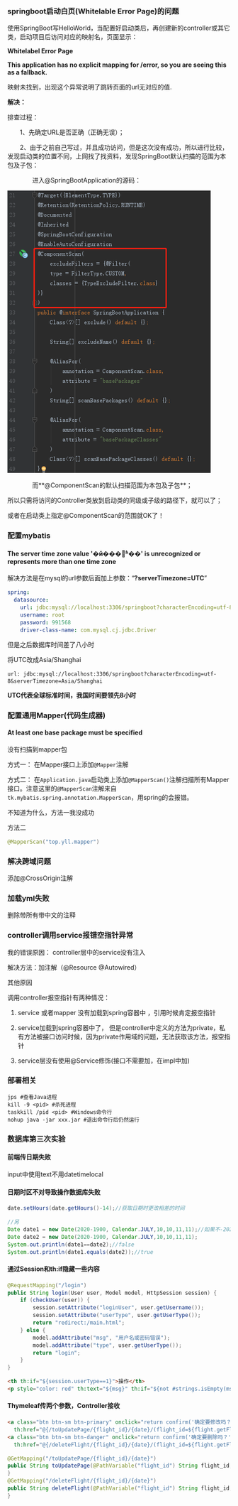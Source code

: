 ### springboot启动白页(Whitelable Error Page)的问题

使用SpringBoot写HelloWorld，当配置好启动类后，再创建新的controller或其它类，启动项目后访问对应的映射名，页面显示：

**Whitelabel Error Page**

**This application has no explicit mapping for /error, so you are seeing this as a fallback.**

映射未找到，出现这个异常说明了跳转页面的url无对应的值.

**解决：**

排查过程：

　　1、先确定URL是否正确（正确无误）；

　　2、由于之前自己写过，并且成功访问，但是这次没有成功，所以进行比较，发现启动类的位置不同，上网找了找资料，发现SpringBoot默认扫描的范围为本包及子包：

　　　　进入@SpringBootApplication的源码：

![img](..\img\1620)

　　　　而**@ComponentScan的默认扫描范围为本包及子包**；

所以只需将访问的Controller类放到启动类的同级或子级的路径下，就可以了；

或者在启动类上指定@ComponentScan的范围就OK了！



### 配置mybatis

#### The server time zone value '�й���׼ʱ��' is unrecognized or represents more than one time zone

解决方法是在mysql的url参数后面加上参数：“**?serverTimezone=UTC**”

```yml
spring:
  datasource:
    url: jdbc:mysql://localhost:3306/springboot?characterEncoding=utf-8&serverTimezone=UTC
    username: root
    password: 991568
    driver-class-name: com.mysql.cj.jdbc.Driver
```

但是之后数据库时间差了八小时

将UTC改成Asia/Shanghai

```
url: jdbc:mysql://localhost:3306/springboot?characterEncoding=utf-8&serverTimezone=Asia/Shanghai
```

**UTC代表全球标准时间，我国时间要领先8小时**





### 配置通用Mapper(代码生成器)

#### At least one base package must be specified

没有扫描到mapper包

方式一： 在Mapper接口上添加`@Mapper`注解

方式二： 在`Application.java`启动类上添加`@MapperScan()`注解扫描所有Mapper接口。注意这里的`@MapperScan`注解来自`tk.mybatis.spring.annotation.MapperScan`，用spring的会报错。

不知道为什么，方法一我没成功

方法二

```java
@MapperScan("top.yll.mapper")
```



### 解决跨域问题

添加@CrossOrigin注解



### 加载yml失败

删除带所有带中文的注释





### controller调用service报错空指针异常

我的错误原因： controller层中的service没有注入

解决方法：加注解（@Resource @Autowired） 

其他原因

调用controller报空指针有两种情况： 

1.  service 或者mapper 没有加载到spring容器中 ，引用时候肯定报空指针

2.  service加载到spring容器中了， 但是controller中定义的方法为private，私有方法被接口访问时候，因为private作用域的问题，无法获取该方法，报空指针

3. service层没有使用@Service修饰(接口不需要加，在impl中加)   



### 部署相关



```shell
jps #查看Java进程
kill -9 <pid> #杀死进程
taskkill /pid <pid> #Windows命令行
nohup java -jar xxx.jar #退出命令行后仍然运行
```



### 数据库第三次实验

#### 前端传日期失败

input中使用text不用datetimelocal

#### 日期时区不对导致操作数据库失败

```Java
date.setHours(date.getHours()-14);//获取日期时更改相差的时间
```

```Java
//另
Date date1 = new Date(2020-1900, Calendar.JULY,10,10,11,11);//如果不-2020，年份为3920
Date date2 = new Date(2020-1900, Calendar.JULY,10,10,11,11);
System.out.println(date1==date2);//false
System.out.println(date1.equals(date2));//true
```

#### 通过Session和th:if隐藏一些内容

```Java
@RequestMapping("/login")
public String login(User user, Model model, HttpSession session) {
    if (checkUser(user)) {
        session.setAttribute("loginUser", user.getUsername());
        session.setAttribute("userType", user.getUserType());
        return "redirect:/main.html";
    } else {
        model.addAttribute("msg", "用户名或密码错误");
        model.addAttribute("type", user.getUserType());
        return "login";
    }
}
```

```html
<th th:if="${session.userType==1}">操作</th>
<p style="color: red" th:text="${msg}" th:if="${not #strings.isEmpty(msg)}"></p>
```

#### Thymeleaf传两个参数，Controller接收

```html
<a class="btn btn-sm btn-primary" onclick="return confirm('确定要修改吗？')"
  th:href="@{/toUpdatePage/{flight_id}/{date}/(flight_id=${flight.getFlight_id()},date=${flight.getDate()})}">编辑</a>
<a class="btn btn-sm btn-danger" onclick="return confirm('确定要删除吗？')"
  th:href="@{/deleteFlight/{flight_id}/{date}/(flight_id=${flight.getFlight_id()},date=${flight.getDate()})}">删除</a>
```

```Java
@GetMapping("/toUpdatePage/{flight_id}/{date}")
public String toUpdatePage(@PathVariable("flight_id") String flight_id, @PathVariable("date") Date date) {
}
@GetMapping("/deleteFlight/{flight_id}/{date}")
public String deleteFlight(@PathVariable("flight_id") String flight_id, @PathVariable("date") Date date ){
}
```

